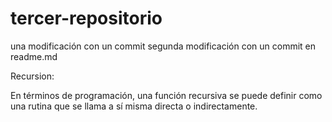 # tercer-repositorio
una modificación con un commit
segunda modificación con un commit en readme.md

Recursion:

En términos de programación, una función recursiva se puede definir como una rutina que se llama a sí misma directa o indirectamente.

